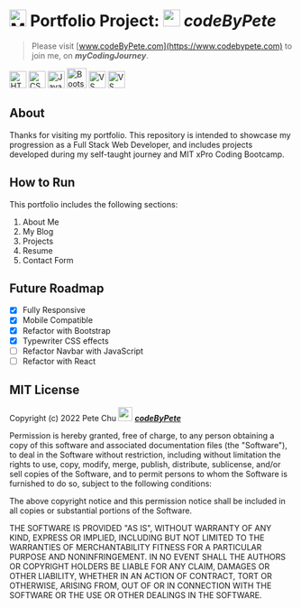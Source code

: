 # <img src='https://www.codebypete.com/pics/about/mitxPro_logoStacked.jpg' alt='MIT xPro logo' width='30'> **Portfolio Project**: <img src='https://www.codebypete.com/pics/pharma2code_icon.gif' alt='codeByPete logo' width='30'> ***codeByPete***

>Please visit [www.codeByPete.com](https://www.codebypete.com) to join me, on ***myCodingJourney***.  

<img src='https://www.codebypete.com/pics/about/html5_logo.gif' alt='HTML5 logo' width='30'> <img src='https://www.codebypete.com/pics/about/css3_logo.gif' alt='CSS3 logo' width='30'> <img src='https://www.codebypete.com/pics/about/javascript_logo.gif' alt='JavaScript logo' width='30'> <img src='https://www.codebypete.com/pics/about/bootstrap-logo.svg' alt='Bootstrap logo' width='35'> <img src='https://www.codebypete.com/pics/about/gitLogoOrangeRed.png' alt='VS Code logo' width='30'> <img src='https://www.codebypete.com/pics/about/vsCodeLogo.png' alt='VS Code logo' width='30'>

## About
Thanks for visiting my portfolio. This repository is intended to showcase my progression as a Full Stack Web Developer, and includes projects developed during my self-taught journey and MIT xPro Coding Bootcamp.

## How to Run


This portfolio includes the following sections:
1. About Me
2. My Blog
3. Projects
4. Resume
5. Contact Form

## Future Roadmap
- [x] Fully Responsive
- [x] Mobile Compatible
- [x] Refactor with Bootstrap
- [x] Typewriter CSS effects
- [ ] Refactor Navbar with JavaScript
- [ ] Refactor with React

## MIT License

Copyright (c) 2022 Pete Chu <img src='https://www.codebypete.com/pics/pharma2code_icon.gif' alt='codeByPete logo' width='25'> ***[codeByPete](https://www.codebypete.com/)***

Permission is hereby granted, free of charge, to any person obtaining a copy of this software and associated documentation files (the "Software"), to deal in the Software without restriction, including without limitation the rights to use, copy, modify, merge, publish, distribute, sublicense, and/or sell copies of the Software, and to permit persons to whom the Software is furnished to do so, subject to the following conditions:

The above copyright notice and this permission notice shall be included in all copies or substantial portions of the Software.

THE SOFTWARE IS PROVIDED "AS IS", WITHOUT WARRANTY OF ANY KIND, EXPRESS OR IMPLIED, INCLUDING BUT NOT LIMITED TO THE WARRANTIES OF MERCHANTABILITY FITNESS FOR A PARTICULAR PURPOSE AND NONINFRINGEMENT. IN NO EVENT SHALL THE AUTHORS OR COPYRIGHT HOLDERS BE LIABLE FOR ANY CLAIM, DAMAGES OR OTHER LIABILITY, WHETHER IN AN ACTION OF CONTRACT, TORT OR OTHERWISE, ARISING FROM, OUT OF OR IN CONNECTION WITH THE SOFTWARE OR THE USE OR OTHER DEALINGS IN THE SOFTWARE.

